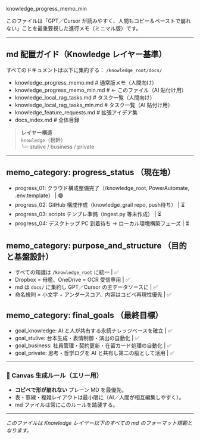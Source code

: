 knowledge_progress_memo_min

このファイルは「GPT／Cursor が読みやすく、人間もコピー＆ペーストで崩れない」ことを最重要視した進行メモ（ミニマル版）です。

---
## md 配置ガイド（Knowledge レイヤー基準）
すべてのドキュメントは以下に集約する： `/knowledge_root/docs/`

- knowledge_progress_memo.md        # 通常版メモ（人間向け）
- knowledge_progress_memo_min.md    # ← このファイル（AI 貼付け用）
- knowledge_local_rag_tasks.md      # タスク一覧（人間向け）
- knowledge_local_rag_tasks_min.md  # タスク一覧（AI 貼付け用）
- knowledge_feature_requests.md     # 拡張アイデア集
- docs_index.md                     # 全体目録

> **レイヤー構造**  
> `knowledge`（根幹）  
> └─ stulive / business / private

---
## memo_category: progress_status  （現在地）
- progress_01: クラウド構成整備完了（/knowledge_root, PowerAutomate, .env.template） | 🟢
- progress_02: GitHub 構成作成（knowledge_grail repo, push待ち）                  | ⏳
- progress_03: scripts テンプレ準備（ingest.py 等未作成）                          | ⏳
- progress_04: デスクトップ PC 到着待ち → ローカル環境構築フェーズ                 | ⏳

## memo_category: purpose_and_structure  （目的と基盤設計）
- すべての知識は `/knowledge_root` に統一                                 | ✅
- Dropbox = 母艦、OneDrive = OCR 受信専用                                     | ✅
- md は `docs/` に集約し GPT／Cursor の主データソースに                            | ✅
- 命名規則 = 小文字 + アンダースコア、内容はコピペ再現性優先                     | ✅

## memo_category: final_goals  （最終目標）
- goal_knowledge: AI と人が共有する永続ナレッジベースを確立                      | ✅
- goal_stulive: 台本生成・表情制御・演出の自動化                                 | ✅
- goal_business: 社員管理・契約更新・在留カード処理の自動化                       | ✅
- goal_private: 思考・哲学ログを AI と共有し第二の脳として活用                     | ✅

---
### 📜 Canvas 生成ルール（エリー用）
- **コピペで形が崩れない** プレーン MD を最優先。
- 表・罫線・複雑レイアウトは最小限に（AI／人間が相互編集しやすく）。
- md ファイルは常にこのルールを踏襲する。

---
*このファイルは Knowledge レイヤー以下のすべての md のフォーマット規範となります。*

